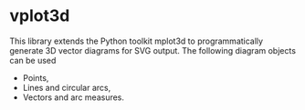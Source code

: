 # vplot3d

This library extends the Python toolkit mplot3d to programmatically generate 3D vector diagrams for SVG output.
The following diagram objects can be used

- Points,
- Lines and circular arcs,
- Vectors and arc measures.
